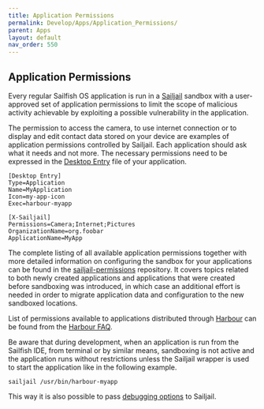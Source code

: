 ```yaml
---
title: Application Permissions
permalink: Develop/Apps/Application_Permissions/
parent: Apps
layout: default
nav_order: 550
---
```


## Application Permissions

Every regular Sailfish OS application is run in a [Sailjail](https://github.com/sailfishos/sailjail) sandbox with a user-approved set of application permissions to limit the scope of malicious activity achievable by exploiting a possible vulnerability in the application.

The permission to access the camera, to use internet connection or to display and edit contact data stored on your device are examples of application permissions controlled by Sailjail. Each application should ask what it needs and not more. The necessary permissions need to be expressed in the [Desktop Entry](/Reference/Core_Areas_and_APIs/Apps_and_MW/Lipstick/Launchers) file of your application.

```
[Desktop Entry]
Type=Application
Name=MyApplication
Icon=my-app-icon
Exec=harbour-myapp

[X-Sailjail]
Permissions=Camera;Internet;Pictures
OrganizationName=org.foobar
ApplicationName=MyApp
```

The complete listing of all available application permissions together with more detailed information on configuring the sandbox for your applications can be found in the [sailjail-permissions](https://github.com/sailfishos/sailjail-permissions) repository. It covers topics related to both newly created applications and applications that were created before sandboxing was introduced, in which case an additional effort is needed in order to migrate application data and configuration to the new sandboxed locations.

List of permissions available to applications distributed through [Harbour](/Develop/Apps/Harbour) can be found from the [Harbour FAQ](https://harbour.jolla.com/faq#4.7.0).

Be aware that during development, when an application is run from the Sailfish IDE, from terminal or by similar means, sandboxing is not active and the application runs without restrictions unless the Sailjail wrapper is used to start the application like in the following example.

```
sailjail /usr/bin/harbour-myapp
```

This way it is also possible to pass [debugging options](https://github.com/sailfishos/sailjail/blob/master/APPDEBUG.md) to Sailjail.
